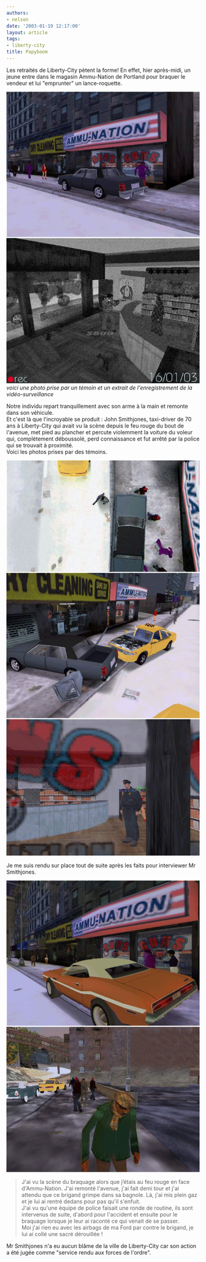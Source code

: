 ```yaml
---
authors:
- nelson
date: '2003-01-19 12:17:00'
layout: article
tags:
- liberty-city
title: Papyboom
---
```



Les retraités de Liberty-City pètent la forme! En effet, hier après-midi, un jeune entre dans le magasin Ammu-Nation de Portland pour braquer le vendeur et lui "emprunter" un lance-roquette.

![](/content/images/2016/07/nation.jpg)
![voici une photo prise par un témoin et un extrait de l'enregistrement de la vidéo-surveillance](/content/images/2016/07/nation2.jpg)
_voici une photo prise par un témoin et un extrait de l'enregistrement de la vidéo-surveillance_

Notre individu repart tranquillement avec son arme à la main et remonte dans son véhicule.  
Et c'est là que l'incroyable se produit : John Smithjones, taxi-driver de 70 ans à Liberty-City qui avait vu la scène depuis le feu rouge du bout de l'avenue, met pied au plancher et percute violemment la voiture du voleur qui, complètement déboussolé, perd connaissance et fut arrêté par la police qui se trouvait à proximité.  
Voici les photos prises par des témoins.

![](/content/images/2016/07/nation3.jpg)
![](/content/images/2016/07/nation4.jpg)
![](/content/images/2016/07/nation5.jpg)

Je me suis rendu sur place tout de suite après les faits pour interviewer Mr Smithjones.

![](/content/images/2016/07/nation7.jpg)
![](/content/images/2016/07/nation6.jpg)

> J'ai vu la scène du braquage alors que j’étais au feu rouge en face d'Ammu-Nation. J'ai remonté l'avenue, j'ai fait demi tour et j'ai attendu que ce brigand grimpe dans sa bagnole. Là, j'ai mis plein gaz et je lui ai rentré dedans pour pas qu'il s'enfuit.  
> J'ai vu qu'une équipe de police faisait une ronde de routine, ils sont intervenus de suite, d'abord pour l'accident et ensuite pour le braquage lorsque je leur ai raconté ce qui venait de se passer.  
> Moi j'ai rien eu avec les airbags de ma Ford par contre le brigand, je lui ai collé une sacré dérouillée !

Mr Smithjones n'a eu aucun blâme de la ville de Liberty-City car son action a été jugée comme "service rendu aux forces de l'ordre".